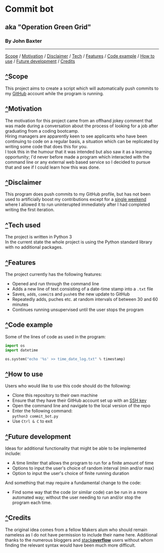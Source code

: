 # Commit bot
## aka "Operation Green Grid"
### By John Baxter
***
[Scope](#scope) / 
[Motivation](#motivation) / 
[Disclaimer](#disclaimer) / 
[Tech](#tech-used) / 
[Features](#features) / 
[Code example](#code-example) / 
[<u>How to use</u>](#how-to-use) / 
[Future development](#future-development) / 
[Credits](#credits) 

## [^](#by-john-baxter)Scope
This project aims to create a script which will automatically push commits to my 
[GitHub][github] 
account while the program is running.

## [^](#by-john-baxter)Motivation
The motivation for this project came from an offhand jokey comment that was made during a conversation about the process of looking for a job after graduating from a coding bootcamp. \
Hiring managers are apparently keen to see applicants who have been continuing to code on a regular basis, a situation which can be replicated by writing some code that does this for you. \
I took this in the humour that it was intended but also saw it as a learning opportunity; I'd never before made a program which interacted with the command line or any external web based service so I decided to pursue that and see if I could learn how this was done.

## [^](#by-john-baxter)Disclaimer
This program does push commits to my GitHub profile, but has not been used to artificially boost my contributions except for a 
[single weekend][commit-bot-insight-commits] 
where I allowed it to run uninterupted immediately after I had completed writing the first iteration.

## [^](#by-john-baxter)Tech used
The project is written in Python 3\
In the current state the whole project is using the Python standard library with no additional packages.

## [^](#by-john-baxter)Features
The project currently has the following features:
- Opened and run through the command line
- Adds a new line of text consisting of a date-time stamp into a `.txt` file
- Saves, `add`s, `commit`s  and `push`es the new update to GitHub
- Repeatedly adds, puches etc. at random intervals of between 30 and 60 minutes
- Continues running unsupervised until the user stops the program

## [^](#by-john-baxter)Code example
Some of the lines of code as used in the program:
```python
import os
import datetime

os.system("echo '%s' >> time_date_log.txt" % timestamp)
```

## [^](#by-john-baxter)How to use
Users who would like to use this code should do the following:
- Clone this repository to their own machine
- Ensure that they have their GitHub account set up with an 
[SSH key][github-ssh-key-guide]
- Open the command line and navigate to the local version of the repo
- Enter the following command:\
`python3 commit_bot.py`
- Use `Ctrl & C` to exit

## [^](#by-john-baxter)Future development
Ideas for additional functionality that might be able to be implemented include:
- A time limiter that allows the program to run for a finite amount of time
- Options to input the user's choice of random interval (min and/or max)
- Option to input the user's choice of finite running duration

And something that may require a fundamental change to the code:
- Find some way that the code (or similar code) can be run in a more automated way; without the user needing to run and/or stop the program each time.

## [^](#by-john-baxter)Credits
The original idea comes from a fellow Makers alum who should remain nameless as I do not have permission to include their name here. Additional thanks to the numerous bloggers and 
[stack**overflow**][stack-overflow] 
users without whom finding the relevant syntax would have been much more difficult.

[github]: <https://github.com/john-baxter>
[commit-bot-insight-commits]: <https://github.com/john-baxter/operation-green-grid/graphs/commit-activity>
[github-ssh-key-guide]: <https://docs.github.com/en/enterprise/2.15/user/articles/generating-a-new-ssh-key-and-adding-it-to-the-ssh-agent>
[stack-overflow]: <https://stackoverflow.com/>
